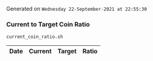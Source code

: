 Generated on `Wednesday 22-September-2021 at 22:55:30`

### Current to Target Coin Ratio
`current_coin_ratio.sh`

Date|Current|Target|Ratio
---|---|---|---
